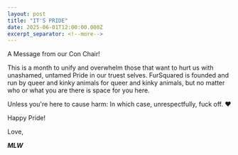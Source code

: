 ```yaml
---
layout: post
title: "IT'S PRIDE"
date: 2025-06-01T12:00:00.000Z
excerpt_separator: <!--more-->
---
```


A Message from our Con Chair!

<!--more-->
This is a month to unify and overwhelm those that want to hurt us with unashamed, untamed Pride in our truest selves. FurSquared is founded and run by queer and kinky animals for queer and kinky animals, but no matter who or what you are there is space for you here.

Unless you're here to cause harm: In which case, unrespectfully, fuck off. ❤️

Happy Pride!

Love, 

***MLW***
